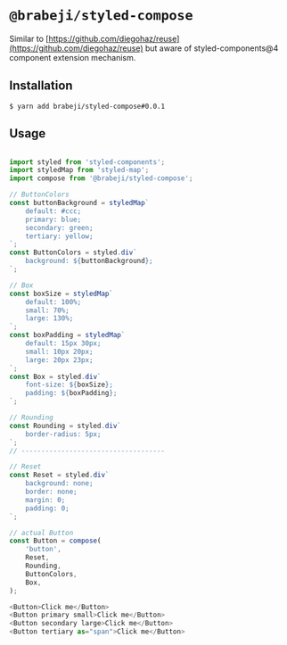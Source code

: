 # `@brabeji/styled-compose`

Similar to [https://github.com/diegohaz/reuse](https://github.com/diegohaz/reuse) but aware of styled-components@4 component extension mechanism.

## Installation

    $ yarn add brabeji/styled-compose#0.0.1

## Usage

```javascript

import styled from 'styled-components';
import styledMap from 'styled-map';
import compose from '@brabeji/styled-compose';

// ButtonColors
const buttonBackground = styledMap`
	default: #ccc;
	primary: blue;
	secondary: green;
	tertiary: yellow;
`;
const ButtonColors = styled.div`
	background: ${buttonBackground};
`;

// Box
const boxSize = styledMap`
	default: 100%;
	small: 70%;
	large: 130%;
`;
const boxPadding = styledMap`
	default: 15px 30px;
	small: 10px 20px;
	large: 20px 23px;
`;
const Box = styled.div`
	font-size: ${boxSize};
	padding: ${boxPadding};
`;

// Rounding
const Rounding = styled.div`
	border-radius: 5px;
`;
// ------------------------------------

// Reset
const Reset = styled.div`
	background: none;
	border: none;
	margin: 0;
	padding: 0;
`;

// actual Button
const Button = compose(
	'button',
	Reset,
	Rounding,
	ButtonColors,
	Box,
);

<Button>Click me</Button>
<Button primary small>Click me</Button>
<Button secondary large>Click me</Button>
<Button tertiary as="span">Click me</Button>

```
